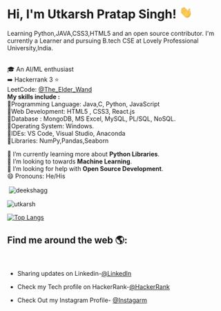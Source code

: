 <h1>Hi, I'm Utkarsh Pratap Singh! <img src="https://raw.githubusercontent.com/ABSphreak/ABSphreak/master/gifs/Hi.gif" width="30px" style="max-width:100%;"></h1>

Learning Python,JAVA,CSS3,HTML5 and an open source contributor. I'm currently a Learner and pursuing B.tech CSE at Lovely Professional University,India.


<br>
🎓 An AI/ML enthusiast<br>
➡️ Hackerrank 3	&#11088;<br>
LeetCode: <a href="https://leetcode.com/u/The_Elder_Wand/" target="_blank">@The_Elder_Wand</a>
<BR>
<b>My skills include :</b><br>
🔹️Programming Language: Java,C, Python, JavaScript <br>
🔹️Web Development: HTML5 , CSS3, React.js <br>
🔹️Database : MongoDB, MS Excel, MySQL, PL/SQL, NoSQL. <br>
🔹️Operating System: Windows.<br>
🔹️IDEs: VS Code, Visual Studio, Anaconda<br>
🔹️Libraries: NumPy,Pandas,Seaborn<br>

🌱 I’m currently learning more about <b>Python Libraries</b>.<br>
👯 I’m looking to towards <b>Machine Learning</b>.<br>
🤔 I’m looking for help with <b>Open Source Development</b>.<br>
😄 Pronouns: He/His
<p>&nbsp;<img align="center" src="https://github-readme-stats.vercel.app/api?username=Thakurutkarsh07&show_icons=true&locale=en" alt="deekshagg" /></p>
<p><img align="center" src="https://github-readme-streak-stats.herokuapp.com/?user=Thakurutkarsh07&" alt="utkarsh" /></p>

[![Top Langs](https://github-readme-stats.vercel.app/api/top-langs/?username=Thakurutkarsh07)](https://github.com/Thakurutkarsh07/github-readme-stats)


<h2> Find me around the web 🌎: </h2><br>


- Sharing updates on Linkedin-<a href="https://www.linkedin.com/in/utkarsh-thakur07/" target="_blank">@LinkedIn</a><br>
<!-- - Follow me on Twitter-<a href="https://twitter.com/" target="_blank">@Twitter</a><br> -->
- Check my Tech profile on HackerRank-<a href="https://www.hackerrank.com/thakurutkarsh_01" target="_blank">@HackerRank</a><br>
<!-- - Check out my Technical Articles on GeeksforGeeks-<a href="https://auth.geeksforgeeks.org/user/" target="_blank">@GeeksforGeeks</a><br> -->
- Check Out my Instagram Profile- <a href="https://www.instagram.com/_utkarsh_thakur___" target="_blank">@Instagarm</a><br>



